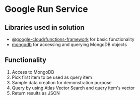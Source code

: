 # Google Run Service

## Libraries used in solution
* [@google-cloud/functions-framework](https://www.npmjs.com/package/@google-cloud/functions-framework) for basic functionality
* [mongodb](https://www.npmjs.com/package/mongodb) for accessing and querying MongoDB objects

## Functionality
1. Access to MongoDB
1. Pick first item to be used as query item
1. Sample data creation for demonstration purpose
1. Query by using Atlas Vector Search and query item's vector
1. Return results as JSON
